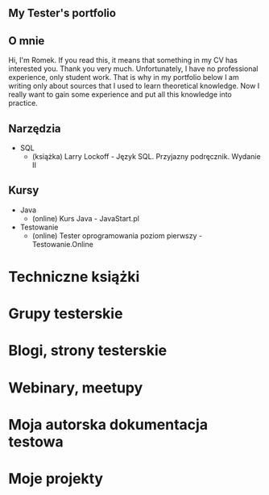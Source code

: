 ## My Tester's portfolio

## O mnie

Hi, I'm Romek. If you read this, it means that something in my CV has interested you. Thank you very much. Unfortunately, I have no professional experience, only student work. That is why in my portfolio below I am writing only about sources that I used to learn theoretical knowledge. Now I really want to gain some experience and put all this knowledge into practice.

## Narzędzia
* SQL
  * (książka) Larry Lockoff - Język SQL. Przyjazny podręcznik. Wydanie II

## Kursy
* Java
  * (online) Kurs Java - JavaStart.pl
* Testowanie
  * (online) Tester oprogramowania poziom pierwszy - Testowanie.Online 

# Techniczne książki

# Grupy testerskie

# Blogi, strony testerskie

# Webinary, meetupy

# Moja autorska dokumentacja testowa

# Moje projekty
